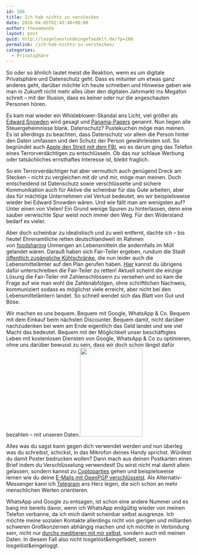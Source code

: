 ```yaml
---
id: 106
title: Ich hab nichts zu verstecken
date: 2016-04-05T02:45:48+00:00
author: theaamanda
layout: post
guid: http://losgeloestundeingefaedelt.de/?p=106
permalink: /ich-hab-nichts-zu-verstecken/
categories:
  - Privatsphäre
---
```

So oder so ähnlich lautet meist die Reaktion, wenn es um digitale Privatsphäre und Datenschutz geht. Dass es mitunter um etwas ganz anderes geht, darüber möchte ich heute schreiben und Hinweise geben wie man in Zukunft nicht mehr alles über den digitalen Jahrmarkt ins Megafon schreit &#8211; mit der Illusion, dass es keiner oder nur die angeschauten Personen hören.

Es kam mal wieder ein Whisleblower-Skandal ans Licht, viel größer als [Edward Snowden](https://de.wikipedia.org/wiki/Edward_Snowden) wird gesagt und [Panama-Papers](http://panamapapers.sueddeutsche.de) genannt. Nun liegen alle Steuergeheimnisse blank. Datenschutz? Pustekuchen möge man meinen. Es ist allerdings zu beachten, dass Datenschutz vor allem die Person hinter den Daten umfassen und den Schutz der Person gewährleisten soll. So begründet auch [Apple den Streit mit dem FBI](http://www.faz.net/aktuell/feuilleton/medien/apples-streit-gegen-das-fbi-ist-richtungsweisend-14099759.html), wo es darum ging das Telefon eines Terrorverdächtigen zu entschlüsseln. Ob das nur schlaue Werbung oder tatsächliches ernsthaftes Interesse ist, bleibt fraglich.

So ein Terrorverdächtiger hat aber vermutlich auch genügend Dreck am Stecken &#8211; nicht zu vergleichen mit dir und mir, möge man meinen. Doch entscheidend ist Datenschutz sowie verschlüsselte und sichere Kommunikation auch für Aktive die scheinbar für das Gute arbeiten, aber das für mächtige Unternehmen viel Verlust bedeutet, wo wir beispielsweise wieder bei Edward Snowden wären. Und wie fällt man am wenigsten auf? Unter einen von Vielen! Ein Grund wenige Spuren zu hinterlassen, denn eine sauber verwischte Spur weist noch immer den Weg. Für den Widerstand bedarf es vieler.

Aber doch scheinbar zu idealistisch und zu weit entfernt, dachte ich &#8211; bis heute! Ehrenamtliche retten deutschlandweit im Rahmen von [foodsharing](https://foodsharing.de) Unmengen an Lebensmitteln die andernfalls im Müll gelandet wären. Darauß haben sich Fair-Teiler ergeben, rundum die Stadt [öffentlich zugängliche Kühlschränke](http://www.tagesspiegel.de/berlin/bezirke/kreuzberg/fairteiler-in-berlin-24-stunden-kuehlschraenke-fuer-jedermann/10888332.html), die nun leider auch die Lebensmittelämter auf den Plan gerufen haben. [Hier](https://weact.campact.de/petitions/rette-die-foodsharing-fair-teiler-gegen-staatlich-verordnete-lebensmittelverschwendung) kannst du übrigens dafür unterschreiben die Fair-Teiler zu retten! Aktuell scheint die einzige Lösung die Fair-Teiler mit Zahlenschlössern zu versehen und so kam die Frage auf wie man wohl die Zahlenabfolgen, ohne schriftlichen Nachweis, kommuniziert sodass es möglichst viele erreicht, aber nicht bei den Lebensmittelämtern landet. So schnell wendet sich das Blatt von Gut und Böse.

Wir machen es uns bequem. Bequem mit Google, WhatsApp & Co. Bequem mit dem Einkauf beim nächsten Discounter. Bequem damit, nicht darüber nachzudenken bei wem am Ende eigentlich das Geld landet und wie viel Macht das bedeutet. Bequem mit der Möglichkeit unser beschäftigtes Leben mit kostenlosen Diensten von Google, WhatsApp & Co zu optimieren, ohne uns darüber bewusst zu sein, dass wir doch schon längst dafür bezahlen &#8211; mit unseren Daten.<img class="size-full wp-image-115 alignright" src="http://losgeloestundeingefaedelt.de/wordpress/wp-content/uploads/2016/04/476672464_a07f067361_m.jpg" alt="" width="169" height="240" />

Alles was du sagst kann gegen dich verwendet werden und nun überleg was du schreibst, schickst, in das Mikrofon deines Handy sprichst. Würdest du damit Poster bedrucken wollen? Dann mach aus deinen Postkarten einen Brief indem du Verschlüsselung verwendest! Du wirst nicht mal damit allein gelassen, sondern kannst zu [Cyptoparties](https://www.cryptoparty.in/index) gehen und beispielsweise lernen wie du deine [E-Mails mit OpenPGP verschlüsselst](https://www.cryptoparty.in/learn/how-tos#use_a_mailclient_with_gpg_support). Als Alternativ-Messenger kann ich [Telegram](https://telegram.org) ans Herz legen, die sich schon an mehr menschlichen Werten orientieren.

WhatsApp und Google zu entsagen, ist schon eine andere Nummer und es bang mir bereits davor, wenn ich WhatsApp endgültig wieder von meinen Telefon verbanne, da ich mich damit scheinbar selbst ausgrenze. Ich möchte meine sozialen Kontakte allerdings nicht von gierigen und milliarden schweren Großkonzernen abhängig machen und ich möchte in Verbindung sein, nicht nur [durchs meditieren mit mir selbst](http://losgeloestundeingefaedelt.de/meditation-erlernen/), sondern auch mit meinen Daten. In diesem Fall also nicht losgelöst&eingefädelt, sonern losgelöst&eingeloggt.
